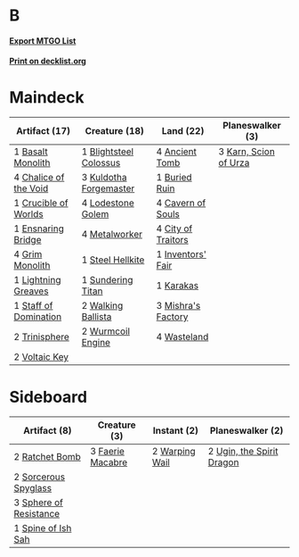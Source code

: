 # B

#### [Export MTGO List](../collection/B/B.txt)
#### [Print on decklist.org](http://decklist.org/?deckmain=4%09Ancient%20Tomb%0A1%09Basalt%20Monolith%0A1%09Blightsteel%20Colossus%0A1%09Buried%20Ruin%0A4%09Cavern%20of%20Souls%0A4%09Chalice%20of%20the%20Void%0A4%09City%20of%20Traitors%0A1%09Crucible%20of%20Worlds%0A1%09Ensnaring%20Bridge%0A4%09Grim%20Monolith%0A1%09Inventors'%20Fair%0A1%09Karakas%0A3%09Karn,%20Scion%20of%20Urza%0A3%09Kuldotha%20Forgemaster%0A1%09Lightning%20Greaves%0A4%09Lodestone%20Golem%0A4%09Metalworker%0A3%09Mishra's%20Factory%0A1%09Staff%20of%20Domination%0A1%09Steel%20Hellkite%0A1%09Sundering%20Titan%0A2%09Trinisphere%0A2%09Voltaic%20Key%0A2%09Walking%20Ballista%0A4%09Wasteland%0A2%09Wurmcoil%20Engine&deckside=3%09Faerie%20Macabre%0A2%09Ratchet%20Bomb%0A2%09Sorcerous%20Spyglass%0A3%09Sphere%20of%20Resistance%0A1%09Spine%20of%20Ish%20Sah%0A2%09Ugin,%20the%20Spirit%20Dragon%0A2%09Warping%20Wail)
# Maindeck

|                                         Artifact (17)                                          |                                          Creature (18)                                          |                                          Land (22)                                          |                                        Planeswalker (3)                                        |
|------------------------------------------------------------------------------------------------|-------------------------------------------------------------------------------------------------|---------------------------------------------------------------------------------------------|------------------------------------------------------------------------------------------------|
|1 [Basalt Monolith](http://gatherer.wizards.com/Pages/Card/Details.aspx?multiverseid=202565)    |1 [Blightsteel Colossus](http://gatherer.wizards.com/Pages/Card/Details.aspx?multiverseid=221563)|4 [Ancient Tomb](http://gatherer.wizards.com/Pages/Card/Details.aspx?multiverseid=382842)    |3 [Karn, Scion of Urza](http://gatherer.wizards.com/Pages/Card/Details.aspx?multiverseid=442889)|
|4 [Chalice of the Void](http://gatherer.wizards.com/Pages/Card/Details.aspx?multiverseid=370411)|3 [Kuldotha Forgemaster](http://gatherer.wizards.com/Pages/Card/Details.aspx?multiverseid=215098)|1 [Buried Ruin](http://gatherer.wizards.com/Pages/Card/Details.aspx?multiverseid=446977)     |                                                                                                |
|1 [Crucible of Worlds](http://gatherer.wizards.com/Pages/Card/Details.aspx?multiverseid=420598) |4 [Lodestone Golem](http://gatherer.wizards.com/Pages/Card/Details.aspx?multiverseid=397736)     |4 [Cavern of Souls](http://gatherer.wizards.com/Pages/Card/Details.aspx?multiverseid=426057) |                                                                                                |
|1 [Ensnaring Bridge](http://gatherer.wizards.com/Pages/Card/Details.aspx?multiverseid=442213)   |4 [Metalworker](http://gatherer.wizards.com/Pages/Card/Details.aspx?multiverseid=15246)          |4 [City of Traitors](http://gatherer.wizards.com/Pages/Card/Details.aspx?multiverseid=397543)|                                                                                                |
|4 [Grim Monolith](http://gatherer.wizards.com/Pages/Card/Details.aspx?multiverseid=12626)       |1 [Steel Hellkite](http://gatherer.wizards.com/Pages/Card/Details.aspx?multiverseid=446958)      |1 [Inventors' Fair](http://gatherer.wizards.com/Pages/Card/Details.aspx?multiverseid=417820) |                                                                                                |
|1 [Lightning Greaves](http://gatherer.wizards.com/Pages/Card/Details.aspx?multiverseid=420601)  |1 [Sundering Titan](http://gatherer.wizards.com/Pages/Card/Details.aspx?multiverseid=442222)     |1 [Karakas](http://gatherer.wizards.com/Pages/Card/Details.aspx?multiverseid=201198)         |                                                                                                |
|1 [Staff of Domination](http://gatherer.wizards.com/Pages/Card/Details.aspx?multiverseid=425819)|2 [Walking Ballista](http://gatherer.wizards.com/Pages/Card/Details.aspx?multiverseid=423848)    |3 [Mishra's Factory](http://gatherer.wizards.com/Pages/Card/Details.aspx?multiverseid=159114)|                                                                                                |
|2 [Trinisphere](http://gatherer.wizards.com/Pages/Card/Details.aspx?multiverseid=425823)        |2 [Wurmcoil Engine](http://gatherer.wizards.com/Pages/Card/Details.aspx?multiverseid=425825)     |4 [Wasteland](http://gatherer.wizards.com/Pages/Card/Details.aspx?multiverseid=413790)       |                                                                                                |
|2 [Voltaic Key](http://gatherer.wizards.com/Pages/Card/Details.aspx?multiverseid=207889)        |                                                                                                 |                                                                                             |                                                                                                |


# Sideboard

|                                          Artifact (8)                                           |                                       Creature (3)                                        |                                       Instant (2)                                       |                                          Planeswalker (2)                                          |
|-------------------------------------------------------------------------------------------------|-------------------------------------------------------------------------------------------|-----------------------------------------------------------------------------------------|----------------------------------------------------------------------------------------------------|
|2 [Ratchet Bomb](http://gatherer.wizards.com/Pages/Card/Details.aspx?multiverseid=205482)        |3 [Faerie Macabre](http://gatherer.wizards.com/Pages/Card/Details.aspx?multiverseid=370410)|2 [Warping Wail](http://gatherer.wizards.com/Pages/Card/Details.aspx?multiverseid=407522)|2 [Ugin, the Spirit Dragon](http://gatherer.wizards.com/Pages/Card/Details.aspx?multiverseid=394086)|
|2 [Sorcerous Spyglass](http://gatherer.wizards.com/Pages/Card/Details.aspx?multiverseid=435407)  |                                                                                           |                                                                                         |                                                                                                    |
|3 [Sphere of Resistance](http://gatherer.wizards.com/Pages/Card/Details.aspx?multiverseid=383106)|                                                                                           |                                                                                         |                                                                                                    |
|1 [Spine of Ish Sah](http://gatherer.wizards.com/Pages/Card/Details.aspx?multiverseid=446956)    |                                                                                           |                                                                                         |                                                                                                    |

